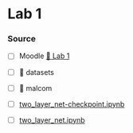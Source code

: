 # Lab 1

### Source 

- [ ] Moodle  [&#x1F4C1; Lab 1](https://moodle.eurecom.fr/mod/folder/view.php?id=6602)

- [ ] &#x1F4C1; datasets

- [ ] &#x1F4C1; malcom

- [ ] [two_layer_net-checkpoint.ipynb](two_layer_net-checkpoint.ipynb)
- [ ] [two_layer_net.ipynb](two_layer_net-checkpoint.ipynb)
